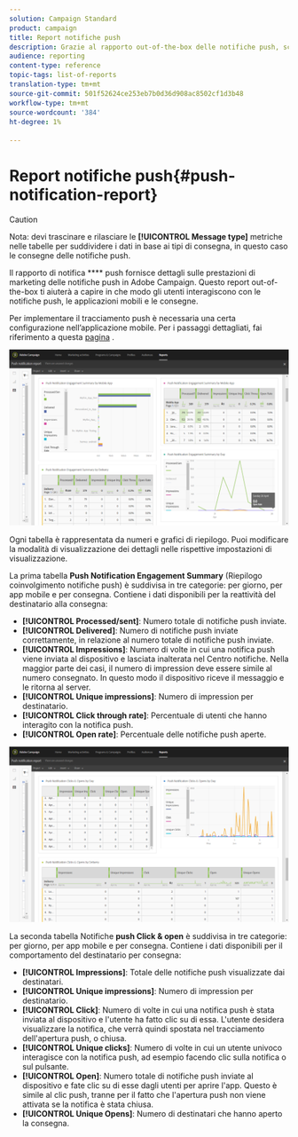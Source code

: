 ```yaml
---
solution: Campaign Standard
product: campaign
title: Report notifiche push
description: Grazie al rapporto out-of-the-box delle notifiche push, scopri il successo delle notifiche push.
audience: reporting
content-type: reference
topic-tags: list-of-reports
translation-type: tm+mt
source-git-commit: 501f52624ce253eb7b0d36d908ac8502cf1d3b48
workflow-type: tm+mt
source-wordcount: '384'
ht-degree: 1%

---
```



# Report notifiche push{#push-notification-report}

>[!CAUTION]
>
>Nota: devi trascinare e rilasciare le **[!UICONTROL Message type]** metriche nelle tabelle per suddividere i dati in base ai tipi di consegna, in questo caso le consegne delle notifiche push.

Il rapporto di notifica **** push fornisce dettagli sulle prestazioni di marketing delle notifiche push in  Adobe Campaign. Questo report out-of-the-box ti aiuterà a capire in che modo gli utenti interagiscono con le notifiche push, le applicazioni mobili e le consegne.

Per implementare il tracciamento push è necessaria una certa configurazione nell’applicazione mobile. Per i passaggi dettagliati, fai riferimento a questa [pagina](../../administration/using/push-tracking.md) .

![](assets/dynamic_report_push.png)

Ogni tabella è rappresentata da numeri e grafici di riepilogo. Puoi modificare la modalità di visualizzazione dei dettagli nelle rispettive impostazioni di visualizzazione.

La prima tabella **Push Notification Engagement Summary** (Riepilogo coinvolgimento notifiche push) è suddivisa in tre categorie: per giorno, per app mobile e per consegna. Contiene i dati disponibili per la reattività del destinatario alla consegna:

* **[!UICONTROL Processed/sent]**: Numero totale di notifiche push inviate.
* **[!UICONTROL Delivered]**: Numero di notifiche push inviate correttamente, in relazione al numero totale di notifiche push inviate.
* **[!UICONTROL Impressions]**: Numero di volte in cui una notifica push viene inviata al dispositivo e lasciata inalterata nel Centro notifiche. Nella maggior parte dei casi, il numero di impression deve essere simile al numero consegnato. In questo modo il dispositivo riceve il messaggio e le ritorna al server.
* **[!UICONTROL Unique impressions]**: Numero di impression per destinatario.
* **[!UICONTROL Click through rate]**: Percentuale di utenti che hanno interagito con la notifica push.
* **[!UICONTROL Open rate]**: Percentuale delle notifiche push aperte.

![](assets/dynamic_report_push_2.png)

La seconda tabella Notifiche **push Click &amp; open** è suddivisa in tre categorie: per giorno, per app mobile e per consegna. Contiene i dati disponibili per il comportamento del destinatario per consegna:

* **[!UICONTROL Impressions]**: Totale delle notifiche push visualizzate dai destinatari.
* **[!UICONTROL Unique impressions]**: Numero di impression per destinatario.
* **[!UICONTROL Click]**: Numero di volte in cui una notifica push è stata inviata al dispositivo e l&#39;utente ha fatto clic su di essa. L&#39;utente desidera visualizzare la notifica, che verrà quindi spostata nel tracciamento dell&#39;apertura push, o chiusa.
* **[!UICONTROL Unique clicks]**: Numero di volte in cui un utente univoco interagisce con la notifica push, ad esempio facendo clic sulla notifica o sul pulsante.
* **[!UICONTROL Open]**: Numero totale di notifiche push inviate al dispositivo e fate clic su di esse dagli utenti per aprire l&#39;app. Questo è simile al clic push, tranne per il fatto che l&#39;apertura push non viene attivata se la notifica è stata chiusa.
* **[!UICONTROL Unique Opens]**: Numero di destinatari che hanno aperto la consegna.

